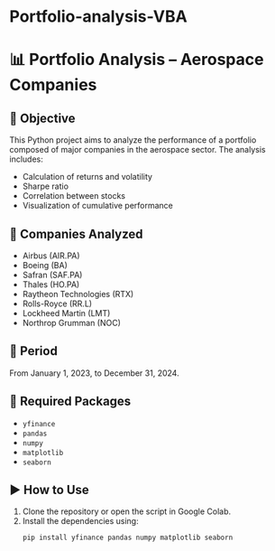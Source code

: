 # Portfolio-analysis-VBA
# 📊 Portfolio Analysis – Aerospace Companies

## 🎯 Objective

This Python project aims to analyze the performance of a portfolio composed of major companies in the aerospace sector. The analysis includes:

- Calculation of returns and volatility  
- Sharpe ratio  
- Correlation between stocks  
- Visualization of cumulative performance  

## 🏢 Companies Analyzed

- Airbus (AIR.PA)  
- Boeing (BA)  
- Safran (SAF.PA)  
- Thales (HO.PA)  
- Raytheon Technologies (RTX)  
- Rolls-Royce (RR.L)  
- Lockheed Martin (LMT)  
- Northrop Grumman (NOC)  

## 📅 Period

From January 1, 2023, to December 31, 2024.

## 🧰 Required Packages

- `yfinance`  
- `pandas`  
- `numpy`  
- `matplotlib`  
- `seaborn`  

## ▶️ How to Use

1. Clone the repository or open the script in Google Colab.  
2. Install the dependencies using:  
   ```bash
   pip install yfinance pandas numpy matplotlib seaborn



